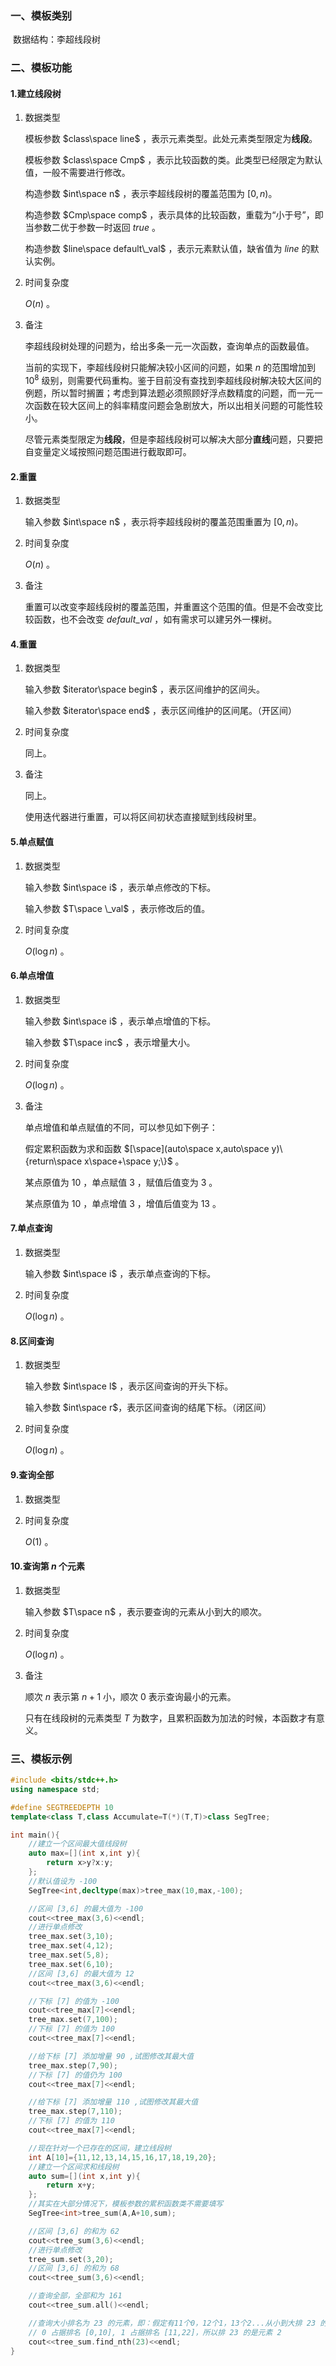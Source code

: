 ### 一、模板类别

​	数据结构：李超线段树

### 二、模板功能

#### 1.建立线段树

1. 数据类型

   模板参数 $class\space line$ ，表示元素类型。此处元素类型限定为**线段**。

   模板参数 $class\space Cmp$ ，表示比较函数的类。此类型已经限定为默认值，一般不需要进行修改。

   构造参数 $int\space n$ ，表示李超线段树的覆盖范围为 $[0,n)$。

   构造参数 $Cmp\space comp$ ，表示具体的比较函数，重载为“小于号”，即当参数二优于参数一时返回 $true$ 。

   构造参数 $line\space default\_val$ ，表示元素默认值，缺省值为 $line$ 的默认实例。

2. 时间复杂度

   $O(n)$ 。

3. 备注

   李超线段树处理的问题为，给出多条一元一次函数，查询单点的函数最值。
   
   当前的实现下，李超线段树只能解决较小区间的问题，如果 $n$ 的范围增加到 $10^8$ 级别，则需要代码重构。鉴于目前没有查找到李超线段树解决较大区间的例题，所以暂时搁置；考虑到算法题必须照顾好浮点数精度的问题，而一元一次函数在较大区间上的斜率精度问题会急剧放大，所以出相关问题的可能性较小。
   
   尽管元素类型限定为**线段**，但是李超线段树可以解决大部分**直线**问题，只要把自变量定义域按照问题范围进行截取即可。


#### 2.重置

1. 数据类型

   输入参数 $int\space n$ ，表示将李超线段树的覆盖范围重置为 $[0,n)$。

2. 时间复杂度

   $O(n)$ 。
   
3. 备注

   重置可以改变李超线段树的覆盖范围，并重置这个范围的值。但是不会改变比较函数，也不会改变 $default\_val$ ，如有需求可以建另外一棵树。

#### 4.重置

1. 数据类型

   输入参数 $iterator\space begin$ ，表示区间维护的区间头。

   输入参数 $iterator\space end$ ，表示区间维护的区间尾。（开区间）

2. 时间复杂度

   同上。

3. 备注

   同上。

   使用迭代器进行重置，可以将区间初状态直接赋到线段树里。

#### 5.单点赋值

1. 数据类型

   输入参数 $int\space i$ ，表示单点修改的下标。

   输入参数 $T\space \_val$ ，表示修改后的值。

2. 时间复杂度

   $O(\log n)$ 。

#### 6.单点增值

1. 数据类型

   输入参数 $int\space i$ ，表示单点增值的下标。

   输入参数 $T\space inc$ ，表示增量大小。

2. 时间复杂度

   $O(\log n)$ 。

3. 备注

   单点增值和单点赋值的不同，可以参见如下例子：

   假定累积函数为求和函数 $[\space](auto\space x,auto\space y)\{return\space x\space+\space y;\}$ 。

   某点原值为 $10$ ，单点赋值 $3$ ，赋值后值变为 $3$ 。

   某点原值为 $10$ ，单点增值 $3$ ，增值后值变为 $13$ 。

#### 7.单点查询

1. 数据类型

   输入参数 $int\space i$ ，表示单点查询的下标。

2. 时间复杂度

   $O(\log n)$ 。

#### 8.区间查询

1. 数据类型

   输入参数 $int\space l$ ，表示区间查询的开头下标。

   输入参数 $int\space r$，表示区间查询的结尾下标。（闭区间）

2. 时间复杂度

   $O(\log n)$ 。

#### 9.查询全部

1. 数据类型

2. 时间复杂度

   $O(1)$ 。

#### 10.查询第 $n$ 个元素

1. 数据类型

   输入参数 $T\space n$ ，表示要查询的元素从小到大的顺次。

2. 时间复杂度

   $O(\log n)$ 。

3. 备注

   顺次 $n$ 表示第 $n+1$ 小，顺次 $0$ 表示查询最小的元素。

   只有在线段树的元素类型 $T$ 为数字，且累积函数为加法的时候，本函数才有意义。

### 三、模板示例

```c++
#include <bits/stdc++.h>
using namespace std;

#define SEGTREEDEPTH 10
template<class T,class Accumulate=T(*)(T,T)>class SegTree;

int main(){
    //建立一个区间最大值线段树
    auto max=[](int x,int y){
        return x>y?x:y;
    };
    //默认值设为 -100
    SegTree<int,decltype(max)>tree_max(10,max,-100);

    //区间 [3,6] 的最大值为 -100
    cout<<tree_max(3,6)<<endl;
    //进行单点修改
    tree_max.set(3,10);
    tree_max.set(4,12);
    tree_max.set(5,8);
    tree_max.set(6,10);
    //区间 [3,6] 的最大值为 12
    cout<<tree_max(3,6)<<endl;

    //下标 [7] 的值为 -100
    cout<<tree_max[7]<<endl;
    tree_max.set(7,100);
    //下标 [7] 的值为 100
    cout<<tree_max[7]<<endl;

    //给下标 [7] 添加增量 90 ,试图修改其最大值
    tree_max.step(7,90);
    //下标 [7] 的值仍为 100
    cout<<tree_max[7]<<endl;

    //给下标 [7] 添加增量 110 ,试图修改其最大值
    tree_max.step(7,110);
    //下标 [7] 的值为 110
    cout<<tree_max[7]<<endl;

    //现在针对一个已存在的区间，建立线段树
    int A[10]={11,12,13,14,15,16,17,18,19,20};
    //建立一个区间求和线段树
    auto sum=[](int x,int y){
        return x+y;
    };
    //其实在大部分情况下，模板参数的累积函数类不需要填写
    SegTree<int>tree_sum(A,A+10,sum);

    //区间 [3,6] 的和为 62
    cout<<tree_sum(3,6)<<endl;
    //进行单点修改
    tree_sum.set(3,20);
    //区间 [3,6] 的和为 68
    cout<<tree_sum(3,6)<<endl;

    //查询全部，全部和为 161
    cout<<tree_sum.all()<<endl;

    //查询大小排名为 23 的元素，即：假定有11个0，12个1，13个2...从小到大排 23 的是谁
    // 0 占据排名 [0,10], 1 占据排名 [11,22]，所以排 23 的是元素 2
    cout<<tree_sum.find_nth(23)<<endl;
}
```

